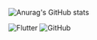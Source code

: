 
![Anurag's GitHub stats](https://github-readme-stats.vercel.app/api?username=altese&show_icons=true&theme=radical)


![Flutter](https://img.shields.io/badge/Flutter-02568B.svg?&style=for-the-badge&logo=Flutter&logoColor=white)
![GitHub](https://img.shields.io/badge/GitHub-181717.svg?&style=for-the-badge&logo=GitHub&logoColor=white)
